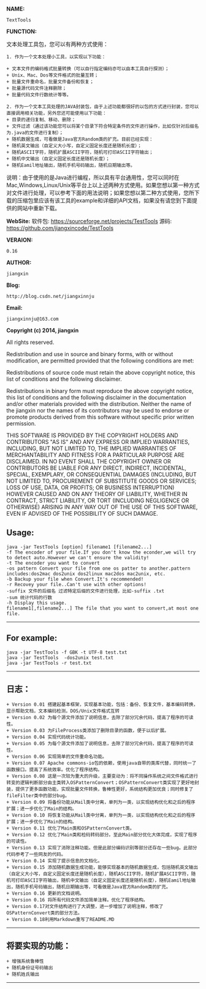 **NAME:**

	TextTools

**FUNCTION:**

文本处理工具包，您可以有两种方式使用：

	1. 作为一个文本处理小工具，以实现以下功能：

	+ 文本文件的编码格式批量转换（可以自行指定编码亦可以由本工具自行探测）；
	+ Unix、Mac、Dos等文件格式的批量互转；
	+ 批量文件重命名，批量文件备份和恢复；
	+ 批量源代码文件注释删除；
	+ 批量代码文件行数统计等等。

	2. 作为一个文本工具处理的JAVA封装包，由于上述功能都很好的以包的方式进行封装，您可以直接调用相关功能，另外您还可能使用以下功能：
	+ 目录的递归复制、移动、删除；
	+ 文件过滤（通过该功能您可以将某个目录下符合特定条件的文件进行操作，比如仅针对后缀名为.java的文件进行复制）；
	+ 随机数据生成，可看做是Java官方Random类的扩充。目前已经实现：
	+ 随机英文输出（自定义大小写，自定义固定长度还是随机长度）；
	+ 随机ASCII字符，随机扩展ASCII字符，随机可打印ASCII字符输出；
	+ 随机中文输出（自定义固定长度还是随机长度）；
	+ 随机Eamil地址输出，随机手机号码输出，随机日期输出等。

说明：由于使用的是Java进行编程，所以具有平台通用性，您可以同时在Mac,Windows,Linux/Unix等平台上以上述两种方式使用。如果您想以第一种方式对文件进行处理，可以参考下面的用法说明；如果您想以第二种方式使用，您所下载的压缩包里应该有该工具的example和详细的API文档，如果没有请您到下面提供的网站中重新下载。
			
**WebSite:**
	软件包:
	https://sourceforge.net/projects/TestTools
	源码:
	https://github.com/jiangxincode/TestTools
		
**VERAION:**

	0.16
**AUTHOR:**

	jiangxin
**Blog:**

	http://blog.csdn.net/jiangxinnju
**Email:**

	jiangxinnju@163.com

**Copyright (c) 2014, jiangxin**

All rights reserved.

Redistribution and use in source and binary forms, with or without modification, are permitted provided that the following conditions are met:

Redistributions of source code must retain the above copyright notice, this list of conditions and the following disclaimer.

Redistributions in binary form must reproduce the above copyright notice, this list of conditions and the following disclaimer in the documentation and/or other materials provided with the distribution.
Neither the name of the jiangxin nor the names of its contributors may be used to endorse or promote products derived from this software without specific prior written permission.

THIS SOFTWARE IS PROVIDED BY THE COPYRIGHT HOLDERS AND CONTRIBUTORS "AS IS" AND ANY EXPRESS OR IMPLIED WARRANTIES, INCLUDING, BUT NOT LIMITED TO, THE IMPLIED WARRANTIES OF MERCHANTABILITY AND FITNESS FOR A PARTICULAR PURPOSE ARE DISCLAIMED. IN NO EVENT SHALL THE COPYRIGHT OWNER OR CONTRIBUTORS BE LIABLE FOR ANY DIRECT, INDIRECT, INCIDENTAL, SPECIAL, EXEMPLARY, OR CONSEQUENTIAL DAMAGES (INCLUDING, BUT NOT LIMITED TO, PROCUREMENT OF SUBSTITUTE GOODS OR SERVICES; LOSS OF USE, DATA, OR PROFITS; OR BUSINESS INTERRUPTION) HOWEVER CAUSED AND ON ANY THEORY OF LIABILITY, WHETHER IN CONTRACT, STRICT LIABILITY, OR TORT (INCLUDING NEGLIGENCE OR OTHERWISE) ARISING IN ANY WAY OUT OF THE USE OF THIS SOFTWARE, EVEN IF ADVISED OF THE POSSIBILITY OF SUCH DAMAGE.

Usage:
---
	java -jar TestTools [option] filename1 [filename2...]
	-f The encoder of your file.If you don't know the econder,we will try to detect auto.However we can't ensure the validity!
	-t The encoder you want to convert
	-os pattern Convert your file from one os patter to another.pattern includes:dos2mac dos2unix dos2linux mac2dos mac2unix, etc.
	-b Backup your file when Convert.It's recommended!
	-r Recovey your file..Can't use with other options!
	-suffix 文件的后缀名 过滤特定后缀的文件进行处理，比如-suffix .txt
	-sum 统计代码的行数
	-h Display this usage.
	filename1[,filename2...] The file that you want to convert,at most one file.
---

For example:
---
	java -jar TestTools -f GBK -t UTF-8 test.txt
	java -jar TestTools  -dos2unix test.txt
	java -jar TestTools -r test.txt
---

日志：
---
	+ Version 0.01 搭建起基本框架，实现基本功能，包括：备份、恢复文件，基本编码转换，显示帮助文档，文本编码检测，DOS/Unix文件格式互转
	+ Version 0.02 为每个源文件添加了说明信息，去除了部分冗余代码，提高了程序的可读性。
	+ Version 0.03 为FileProcess类添加了删除目录的函数，便于以后扩展。
	+ Version 0.04 实现代码统计功能。
	+ Version 0.05 为每个源文件添加了说明信息，去除了部分冗余代码，提高了程序的可读性。
	+ Version 0.06 实现简单的文件重命名功能。
	+ Version 0.07 Apache commons-io包的依赖，使用java自带的类库代替，同时统一了函数接口。提高了系统效率。优化了程序结构。
	+ Version 0.08 这是一次较为重大的升级，主要变动为：将不同操作系统之间文件格式进行转变的逻辑判断部分由主类转入OSPatternConvert；OSPatternConvert类实现了更好地封装，提供了更多函数功能，实现批量文件转换，鲁棒性更好，系统结构更加优良；同时修复了fileFilter类中的部分bug。
	+ Version 0.09 将备份功能从Mail类中分离，单列为一类，以实现结构优化和之后的程序扩展；进一步优化了Main的结构。
	+ Version 0.10 将恢复功能从Mail类中分离，单列为一类，以实现结构优化和之后的程序扩展；进一步优化了Main的结构。
	+ Version 0.11 优化了Main类和OSPatternConvert类。
	+ Version 0.12 优化了Main类和检码转码部分。至此Main部分优化大体完成，实现了程序的可读性。
	+ Version 0.13 实现了消除注释功能。但是此部分编码识别等部分还存在一些bug。此部分代码参考了一些网友的代码。
	+ Version 0.14 实现了提示信息的文档化。
	+ Version 0.15 添加随机数据生成功能，能够实现基本的随机数据生成，包括随机英文输出（自定义大小写，自定义固定长度还是随机长度），随机ASCII字符，随机扩展ASCII字符，随机可打印ASCII字符输出，随机中文输出（自定义固定长度还是随机长度），随机Eamil地址输出，随机手机号码输出，随机日期输出等，可看做是Java官方Random类的扩充。
	+ Version 0.16 更新的文档说明。
	+ Version 0.16 将所有代码文件添加简单注释。优化了程序结构。
	+ Version 0.17对文件结构进行了大调整，进一步增加了说明注释，修改了OSPatternConvert类的部分方法。
	+ Version 0.18利用Markdown重写了README.MD
---

将要实现的功能：
---
	+ 增强系统鲁棒性
	+ 随机身份证号码输出
	+ 随机姓氏输出
---
